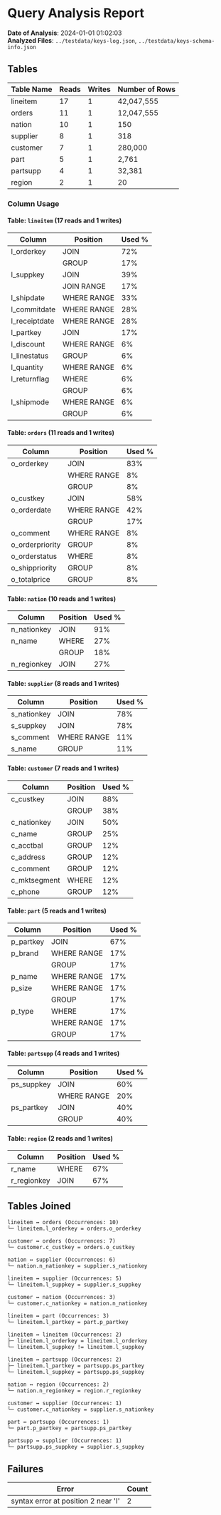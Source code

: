 # Query Analysis Report

**Date of Analysis**: 2024-01-01 01:02:03  
**Analyzed Files**: `../testdata/keys-log.json`, `../testdata/keys-schema-info.json`

## Tables
|Table Name|Reads|Writes|Number of Rows|
|---|---|---|---|
|lineitem|17|1|42,047,555|
|orders|11|1|12,047,555|
|nation|10|1|150|
|supplier|8|1|318|
|customer|7|1|280,000|
|part|5|1|2,761|
|partsupp|4|1|32,381|
|region|2|1|20|

### Column Usage
#### Table: `lineitem` (17 reads and 1 writes)
|Column|Position|Used %|
|---|---|---|
|l_orderkey|JOIN|72%|
||GROUP|17%|
|l_suppkey|JOIN|39%|
||JOIN RANGE|17%|
|l_shipdate|WHERE RANGE|33%|
|l_commitdate|WHERE RANGE|28%|
|l_receiptdate|WHERE RANGE|28%|
|l_partkey|JOIN|17%|
|l_discount|WHERE RANGE|6%|
|l_linestatus|GROUP|6%|
|l_quantity|WHERE RANGE|6%|
|l_returnflag|WHERE|6%|
||GROUP|6%|
|l_shipmode|WHERE RANGE|6%|
||GROUP|6%|

#### Table: `orders` (11 reads and 1 writes)
|Column|Position|Used %|
|---|---|---|
|o_orderkey|JOIN|83%|
||WHERE RANGE|8%|
||GROUP|8%|
|o_custkey|JOIN|58%|
|o_orderdate|WHERE RANGE|42%|
||GROUP|17%|
|o_comment|WHERE RANGE|8%|
|o_orderpriority|GROUP|8%|
|o_orderstatus|WHERE|8%|
|o_shippriority|GROUP|8%|
|o_totalprice|GROUP|8%|

#### Table: `nation` (10 reads and 1 writes)
|Column|Position|Used %|
|---|---|---|
|n_nationkey|JOIN|91%|
|n_name|WHERE|27%|
||GROUP|18%|
|n_regionkey|JOIN|27%|

#### Table: `supplier` (8 reads and 1 writes)
|Column|Position|Used %|
|---|---|---|
|s_nationkey|JOIN|78%|
|s_suppkey|JOIN|78%|
|s_comment|WHERE RANGE|11%|
|s_name|GROUP|11%|

#### Table: `customer` (7 reads and 1 writes)
|Column|Position|Used %|
|---|---|---|
|c_custkey|JOIN|88%|
||GROUP|38%|
|c_nationkey|JOIN|50%|
|c_name|GROUP|25%|
|c_acctbal|GROUP|12%|
|c_address|GROUP|12%|
|c_comment|GROUP|12%|
|c_mktsegment|WHERE|12%|
|c_phone|GROUP|12%|

#### Table: `part` (5 reads and 1 writes)
|Column|Position|Used %|
|---|---|---|
|p_partkey|JOIN|67%|
|p_brand|WHERE RANGE|17%|
||GROUP|17%|
|p_name|WHERE RANGE|17%|
|p_size|WHERE RANGE|17%|
||GROUP|17%|
|p_type|WHERE|17%|
||WHERE RANGE|17%|
||GROUP|17%|

#### Table: `partsupp` (4 reads and 1 writes)
|Column|Position|Used %|
|---|---|---|
|ps_suppkey|JOIN|60%|
||WHERE RANGE|20%|
|ps_partkey|JOIN|40%|
||GROUP|40%|

#### Table: `region` (2 reads and 1 writes)
|Column|Position|Used %|
|---|---|---|
|r_name|WHERE|67%|
|r_regionkey|JOIN|67%|

## Tables Joined
```
lineitem ↔ orders (Occurrences: 10)
└─ lineitem.l_orderkey = orders.o_orderkey

customer ↔ orders (Occurrences: 7)
└─ customer.c_custkey = orders.o_custkey

nation ↔ supplier (Occurrences: 6)
└─ nation.n_nationkey = supplier.s_nationkey

lineitem ↔ supplier (Occurrences: 5)
└─ lineitem.l_suppkey = supplier.s_suppkey

customer ↔ nation (Occurrences: 3)
└─ customer.c_nationkey = nation.n_nationkey

lineitem ↔ part (Occurrences: 3)
└─ lineitem.l_partkey = part.p_partkey

lineitem ↔ lineitem (Occurrences: 2)
├─ lineitem.l_orderkey = lineitem.l_orderkey
└─ lineitem.l_suppkey != lineitem.l_suppkey

lineitem ↔ partsupp (Occurrences: 2)
├─ lineitem.l_partkey = partsupp.ps_partkey
└─ lineitem.l_suppkey = partsupp.ps_suppkey

nation ↔ region (Occurrences: 2)
└─ nation.n_regionkey = region.r_regionkey

customer ↔ supplier (Occurrences: 1)
└─ customer.c_nationkey = supplier.s_nationkey

part ↔ partsupp (Occurrences: 1)
└─ part.p_partkey = partsupp.ps_partkey

partsupp ↔ supplier (Occurrences: 1)
└─ partsupp.ps_suppkey = supplier.s_suppkey

```
## Failures
|Error|Count|
|---|---|
|syntax error at position 2 near 'I'|2|

